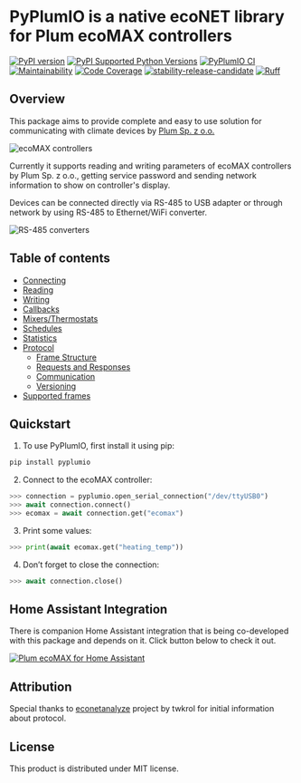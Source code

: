 # PyPlumIO is a native ecoNET library for Plum ecoMAX controllers

[![PyPI version](https://badge.fury.io/py/PyPlumIO.svg)](https://badge.fury.io/py/PyPlumIO)
[![PyPI Supported Python Versions](https://img.shields.io/pypi/pyversions/pyplumio.svg)](https://pypi.python.org/pypi/pyplumio/)
[![PyPlumIO CI](https://github.com/denpamusic/PyPlumIO/actions/workflows/ci.yml/badge.svg)](https://github.com/denpamusic/PyPlumIO/actions/workflows/ci.yml)
[![Maintainability](https://qlty.sh/gh/denpamusic/projects/PyPlumIO/maintainability.svg)](https://qlty.sh/gh/denpamusic/projects/PyPlumIO)
[![Code Coverage](https://qlty.sh/gh/denpamusic/projects/PyPlumIO/coverage.svg)](https://qlty.sh/gh/denpamusic/projects/PyPlumIO)
[![stability-release-candidate](https://img.shields.io/badge/stability-pre--release-48c9b0.svg)](https://guidelines.denpa.pro/stability#release-candidate)
[![Ruff](https://img.shields.io/endpoint?url=https://raw.githubusercontent.com/astral-sh/ruff/main/assets/badge/v2.json)](https://github.com/astral-sh/ruff)

## Overview

This package aims to provide complete and easy to use solution for
communicating with climate devices by [Plum Sp. z o.o.](https://www.plum.pl/)

![ecoMAX controllers](https://raw.githubusercontent.com/denpamusic/PyPlumIO/main/images/ecomax.png)

Currently it supports reading and writing parameters of ecoMAX controllers by
Plum Sp. z o.o., getting service password and sending network information to
show on controller's display.

Devices can be connected directly via RS-485 to USB adapter or
through network by using RS-485 to Ethernet/WiFi converter.

![RS-485 converters](https://raw.githubusercontent.com/denpamusic/PyPlumIO/main/images/rs485.png)

## Table of contents

- [Connecting](https://pyplumio.denpa.pro/connecting.html)
- [Reading](https://pyplumio.denpa.pro/reading.html)
- [Writing](https://pyplumio.denpa.pro/writing.html)
- [Callbacks](https://pyplumio.denpa.pro/callbacks.html)
- [Mixers/Thermostats](https://pyplumio.denpa.pro/mixers_thermostats.html)
- [Schedules](https://pyplumio.denpa.pro/schedules.html)
- [Statistics](https://pyplumio.denpa.pro/statistics.html)
- [Protocol](https://pyplumio.denpa.pro/protocol.html)
  - [Frame Structure](https://pyplumio.denpa.pro/protocol.html#frame-structure)
  - [Requests and Responses](https://pyplumio.denpa.pro/protocol.html#requests-and-responses)
  - [Communication](https://pyplumio.denpa.pro/protocol.html#communication)
  - [Versioning](https://pyplumio.denpa.pro/protocol.html#versioning)
- [Supported frames](https://pyplumio.denpa.pro/frames.html)

## Quickstart

1. To use PyPlumIO, first install it using pip:

```bash
pip install pyplumio
```

2. Connect to the ecoMAX controller:

```python
>>> connection = pyplumio.open_serial_connection("/dev/ttyUSB0")
>>> await connection.connect()
>>> ecomax = await connection.get("ecomax")
```

3. Print some values:

```python
>>> print(await ecomax.get("heating_temp"))
```

4. Don’t forget to close the connection:

```python
>>> await connection.close()
```

## Home Assistant Integration

There is companion Home Assistant integration that is being co-developed with
this package and depends on it. Click button below to check it out.

[![Plum ecoMAX for Home Assistant](https://img.shields.io/badge/Plum%20ecoMAX%20for%20Home%20Assistant-41bdf5)](https://github.com/denpamusic/homeassistant-plum-ecomax)

## Attribution

Special thanks to [econetanalyze](https://github.com/twkrol/econetanalyze)
project by twkrol for initial information about protocol.

## License

This product is distributed under MIT license.
